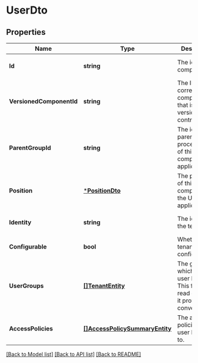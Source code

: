 # UserDto

## Properties
Name | Type | Description | Notes
------------ | ------------- | ------------- | -------------
**Id** | **string** | The id of the component. | [optional] [default to null]
**VersionedComponentId** | **string** | The ID of the corresponding component that is under version control | [optional] [default to null]
**ParentGroupId** | **string** | The id of parent process group of this component if applicable. | [optional] [default to null]
**Position** | [***PositionDto**](PositionDTO.md) | The position of this component in the UI if applicable. | [optional] [default to null]
**Identity** | **string** | The identity of the tenant. | [optional] [default to null]
**Configurable** | **bool** | Whether this tenant is configurable. | [optional] [default to null]
**UserGroups** | [**[]TenantEntity**](TenantEntity.md) | The groups to which the user belongs. This field is read only and it provided for convenience. | [optional] [default to null]
**AccessPolicies** | [**[]AccessPolicySummaryEntity**](AccessPolicySummaryEntity.md) | The access policies this user belongs to. | [optional] [default to null]

[[Back to Model list]](../pkg/nifi/README.md#documentation-for-models) [[Back to API list]](../pkg/nifi/README.md#documentation-for-api-endpoints) [[Back to README]](../pkg/nifi/README.md)


